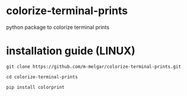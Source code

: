 # colorize-terminal-prints
python package to colorize terminal prints 

# installation guide (LINUX)
```
git clone https://github.com/m-melgar/colorize-terminal-prints.git
```
```
cd colorize-terminal-prints
```
```
pip install colorprint
```
